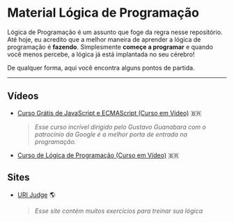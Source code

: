 # Material Lógica de Programação

Lógica de Programação é um assunto que foge da regra nesse repositório. Até hoje, eu acredito que a melhor maneira de aprender a lógica de programação é **fazendo**. Simplesmente **começe a programar** e quando você menos percebe, a lógica já está implantada no seu cérebro!

De qualquer forma, aqui você encontra alguns pontos de partida.

---

## Vídeos

* [Curso Grátis de JavaScript e ECMAScript (Curso em Vídeo)](https://www.youtube.com/watch?v=1-w1RfGIov4&list=PLHz_AreHm4dlsK3Nr9GVvXCbpQyHQl1o1) :brazil:
   > _Esse curso incrível dirigido pelo Gustavo Guanabara com o patrocínio da Google é a melhor porta de entrada na programação._
* [Curso de Lógica de Programação (Curso em Vídeo)](https://www.youtube.com/watch?v=8mei6uVttho&list=PLHz_AreHm4dmSj0MHol_aoNYCSGFqvfXV) :brazil:

## Sites

* [URI Judge](www.urionlinejudge.com) :earth_americas:
    > _Esse site contém muitos exercícios para treinar sua lógica_
